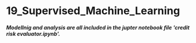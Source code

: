 # 19_Supervised_Machine_Learning

#####  Modellnig and analysis are all included in the jupter notebook file 'credit risk evaluator.ipynb'.
